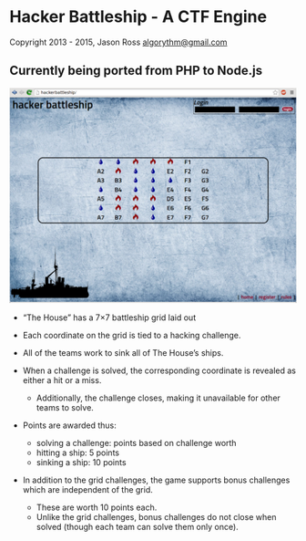 # Hacker Battleship - A CTF Engine
Copyright 2013 - 2015, Jason Ross <algorythm@gmail.com>

## Currently being ported from PHP to Node.js

![mockup of the main screen](doc/img/mockup.png "mockup of the main screen")

* “The House” has a 7×7 battleship grid laid out

* Each coordinate on the grid is tied to a hacking challenge.

* All of the teams work to sink all of The House’s ships.

* When a challenge is solved, the corresponding coordinate is
  revealed as either a hit or a miss.
  - Additionally, the challenge closes, making it unavailable
    for other teams to solve.

* Points are awarded thus:
  - solving a challenge: points based on challenge worth
  - hitting a ship: 5 points
  - sinking a ship: 10 points

* In addition to the grid challenges, the game supports bonus
  challenges which are independent of the grid.
  - These are worth 10 points each.
  - Unlike the grid challenges, bonus challenges do not close
    when solved (though each team can solve them only once).

